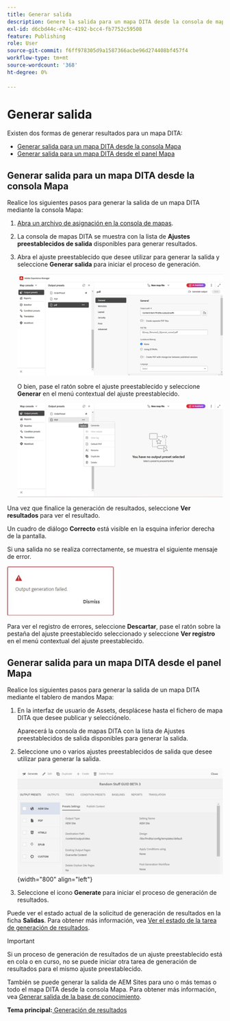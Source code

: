 ```yaml
---
title: Generar salida
description: Genere la salida para un mapa DITA desde la consola de mapas y el tablero de mapas de AEM Guides.
exl-id: d6cbd44c-e74c-4192-bcc4-fb7752c59508
feature: Publishing
role: User
source-git-commit: f6ff978305d9a1587366acbe96d274408bf457f4
workflow-type: tm+mt
source-wordcount: '368'
ht-degree: 0%

---
```


# Generar salida

Existen dos formas de generar resultados para un mapa DITA:

- [Generar salida para un mapa DITA desde la consola Mapa](#generate-output-for-a-dita-map-from-the-map-console)
- [Generar salida para un mapa DITA desde el panel Mapa](#generate-output-for-a-dita-map-from-the-map-dashboard)

## Generar salida para un mapa DITA desde la consola Mapa

Realice los siguientes pasos para generar la salida de un mapa DITA mediante la consola Mapa:

1. [Abra un archivo de asignación en la consola de mapas](./open-files-map-console.md).
2. La consola de mapas DITA se muestra con la lista de **Ajustes preestablecidos de salida** disponibles para generar resultados.

3. Abra el ajuste preestablecido que desee utilizar para generar la salida y seleccione **Generar salida** para iniciar el proceso de generación.

   <img src="images/generate-output-pdf.png" alt="ficha de metadatos" width="600">

   O bien, pase el ratón sobre el ajuste preestablecido y seleccione **Generar** en el menú contextual del ajuste preestablecido.


   <img src="images/generate-preset-map-console.png" alt="ficha de metadatos" width="600">

Una vez que finalice la generación de resultados, seleccione **Ver resultados** para ver el resultado.

Un cuadro de diálogo **Correcto** está visible en la esquina inferior derecha de la pantalla.

Si una salida no se realiza correctamente, se muestra el siguiente mensaje de error.

<img src="images/error-log.png" alt="registro de errores" width="250">

Para ver el registro de errores, seleccione **Descartar**, pase el ratón sobre la pestaña del ajuste preestablecido seleccionado y seleccione **Ver registro** en el menú contextual del ajuste preestablecido.

## Generar salida para un mapa DITA desde el panel Mapa

Realice los siguientes pasos para generar la salida de un mapa DITA mediante el tablero de mandos Mapa:

1. En la interfaz de usuario de Assets, desplácese hasta el fichero de mapa DITA que desee publicar y selecciónelo.

   Aparecerá la consola de mapas DITA con la lista de Ajustes preestablecidos de salida disponibles para generar la salida.

1. Seleccione uno o varios ajustes preestablecidos de salida que desee utilizar para generar la salida.

   ![](images/generate-multiple-outputs-uuid.png){width="800" align="left"}

1. Seleccione el icono **Generate** para iniciar el proceso de generación de resultados.


Puede ver el estado actual de la solicitud de generación de resultados en la ficha **Salidas**. Para obtener más información, vea [Ver el estado de la tarea de generación de resultados](./generate-output-manage-process.md#view-the-status-of-the-output-generation-task).

>[!IMPORTANT]
>
> Si un proceso de generación de resultados de un ajuste preestablecido está en cola o en curso, no se puede iniciar otra tarea de generación de resultados para el mismo ajuste preestablecido.

También se puede generar la salida de AEM Sites para uno o más temas o todo el mapa DITA desde la consola Mapa. Para obtener más información, vea [Generar salida de la base de conocimiento](web-editor-article-publishing.md#id218CK0U019I).




**Tema principal:**[ Generación de resultados](generate-output.md)
